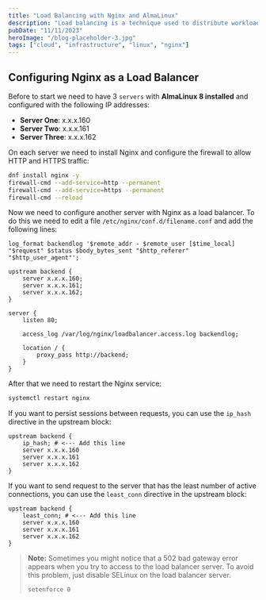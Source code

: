 ```yaml
---
title: "Load Balancing with Nginx and AlmaLinux"
description: "Load balancing is a technique used to distribute workloads uniformly across servers or other compute resources to optimize network efficiency, reliability, and capacity. Load balancing is performed by an application delivery controller (ADC) or a network device such as a multilayer switch or a Domain Name System (DNS) server."
pubDate: "11/11/2023"
heroImage: "/blog-placeholder-3.jpg"
tags: ["cloud", "infrastructure", "linux", "nginx"]
---
```

## Configuring Nginx as a Load Balancer

Before to start we need to have 3 `servers` with **AlmaLinux 8 installed** and configured with the following IP addresses:

- **Server One**: x.x.x.160
- **Server Two**: x.x.x.161
- **Server Three**: x.x.x.162

On each server we need to install Nginx and configure the firewall to allow HTTP and HTTPS traffic:

```bash
dnf install nginx -y
firewall-cmd --add-service=http --permanent
firewall-cmd --add-service=https --permanent
firewall-cmd --reload
```

Now we need to configure another server with Nginx as a load balancer. To do this we need to edit a file `/etc/nginx/conf.d/filename.conf` and add the following lines:

```nginx
log_format backendlog '$remote_addr - $remote_user [$time_local] "$request" $status $body_bytes_sent "$http_referer" "$http_user_agent"';

upstream backend {
    server x.x.x.160;
    server x.x.x.161;
    server x.x.x.162;
}

server {
    listen 80;

    access_log /var/log/nginx/loadbalancer.access.log backendlog;

    location / {
        proxy_pass http://backend;
    }
}
```

After that we need to restart the Nginx service:

```bash
systemctl restart nginx
```

If you want to persist sessions between requests, you can use the `ip_hash` directive in the upstream block:

```nginx
upstream backend {
    ip_hash; # <--- Add this line
    server x.x.x.160
    server x.x.x.161
    server x.x.x.162
}
```

If you want to send request to the server that has the least number of active connections, you can use the `least_conn` directive in the upstream block:

```nginx
upstream backend {
    least_conn; # <--- Add this line
    server x.x.x.160
    server x.x.x.161
    server x.x.x.162
}
```

> **Note:** Sometimes you might notice that a 502 bad gateway error appears when you try to access to the load balancer server. To avoid this problem, just disable SELinux on the load balancer server.
>
> ```bash
> setenforce 0
> ```